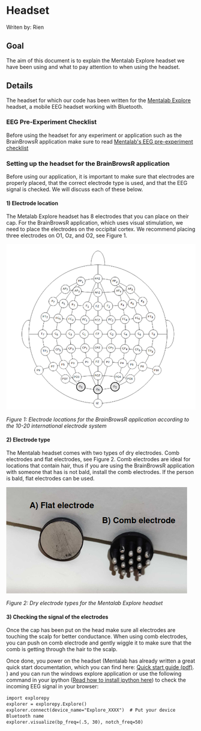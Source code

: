 # Headset

Writen by: Rien

## Goal

The aim of this document is to explain the Mentalab Explore headset we have been using and what to pay attention to when using the headset. 

## Details

The headset for which our code has been written for the [Mentalab Explore](https://mentalab.com/) headset, a mobile EEG headset working with Bluetooth. 

### EEG Pre-Experiment Checklist

Before using the headset for any experiment or application such as the BrainBrowsR application make sure to read [Mentalab's EEG pre-experiment checklist ](https://wiki.mentalab.com/user-guide/eeg-pre-experiment-checklist/) 

### Setting up the headset for the BrainBrowsR application

Before using our application, it is important to make sure that electrodes are properly placed, that the correct electrode type is used, and that the EEG signal is checked. We will discuss each of these below. 

#### 1) Electrode location

The Metalab Explore headset has 8 electrodes that you can place on their cap. For the BrainBrowsR application, which uses visual stimulation, we need to place the electrodes on the occipital cortex. We recommend placing three electrodes on O1, Oz, and O2, see Figure 1. 

![alt text](./images/electrode_selection.jpg)

*Figure 1: Electrode locations for the BrainBrowsR application according to the 10-20 international electrode system*

#### 2) Electrode type

The Mentalab headset comes with two types of dry electrodes. Comb electrodes and flat electrodes, see Figure 2. Comb electrodes are ideal for locations that contain hair, thus if you are using the BrainBrowsR application with someone that has is not bald, install the comb electrodes. If the person is bald, flat electrodes can be used. 

![alt text](./images/electrode_types.jpg)

*Figure 2: Dry electrode types for the Mentalab Explore headset*

#### 3) Checking the signal of the electrodes

Once the cap has been put on the head make sure all electrodes are touching the scalp for better conductance. When using comb electrodes, you can push on comb electrode and gently wiggle it to make sure that the comb is getting through the hair to the scalp. 

Once done, you power on the headset (Mentalab has already written a great quick start documentation, which you can find here: [Quick start guide (pdf)](https://wiki.mentalab.com/pdfs/Mentalab_Explore_Quick_Start_Guide.pdf). 
) and you can run the windows explore application or use the following command in your ipython ([Read how to install ipython here](https://ipython.org/install.html)) to check the incoming EEG signal in your browser: 

```
import explorepy
explorer = explorepy.Explore()
explorer.connect(device_name="Explore_XXXX")  # Put your device Bluetooth name
explorer.visualize(bp_freq=(.5, 30), notch_freq=50)
```

